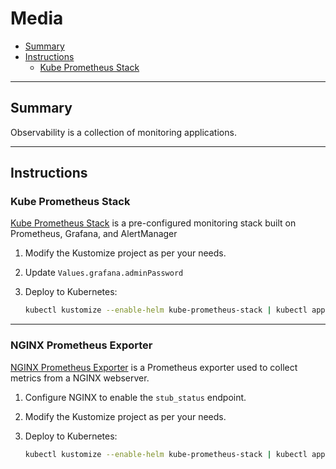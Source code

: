# Media

* [Summary](#summary)
* [Instructions](#instructions)
  * [Kube Prometheus Stack](#kube-prometheus-stack)

<hr>

## Summary

Observability is a collection of monitoring applications.

<hr>

## Instructions

### Kube Prometheus Stack

[Kube Prometheus Stack](https://github.com/prometheus-community/helm-charts/tree/main/charts/kube-prometheus-stack) is a pre-configured monitoring stack built on Prometheus, Grafana, and AlertManager

1. Modify the Kustomize project as per your needs.

2. Update `Values.grafana.adminPassword`

3. Deploy to Kubernetes:
   ```bash
   kubectl kustomize --enable-helm kube-prometheus-stack | kubectl apply -f-
   ```

<hr>

### NGINX Prometheus Exporter

[NGINX Prometheus Exporter](https://github.com/nginxinc/nginx-prometheus-exporter) is a Prometheus exporter used to collect metrics from a NGINX webserver.

1. Configure NGINX to enable the `stub_status` endpoint.

2. Modify the Kustomize project as per your needs.

3. Deploy to Kubernetes:
   ```bash
   kubectl kustomize --enable-helm kube-prometheus-stack | kubectl apply -f-
   ```

